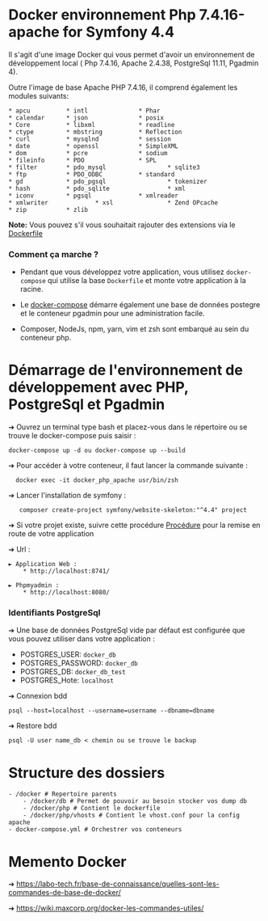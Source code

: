 # Docker environnement Php 7.4.16-apache for Symfony 4.4

Il s'agit d'une image Docker qui vous permet d'avoir un environnement de développement local ( Php 7.4.16, Apache 2.4.38, PostgreSql 11.11, Pgadmin 4).

Outre l'image de base Apache PHP 7.4.16, il comprend également les modules suivants:
```
* apcu 			* intl 				* Phar
* calendar 		* json 				* posix
* Core 			* libxml 			* readline
* ctype 		* mbstring 			* Reflection
* curl 			* mysqlnd 			* session
* date 			* openssl 			* SimpleXML
* dom 			* pcre 				* sodium
* fileinfo 		* PDO 				* SPL
* filter 		* pdo_mysql 		        * sqlite3
* ftp 			* PDO_ODBC 			* standard
* gd 			* pdo_pgsql 		        * tokenizer
* hash 			* pdo_sqlite 		        * xml
* iconv 		* pgsql 			* xmlreader
* xmlwriter 	        * xsl 				* Zend OPcache
* zip 			* zlib
```

**Note:**  Vous pouvez s'il vous souhaitait rajouter des extensions via le [Dockerfile](docker/php/dockerfile)

### Comment ça marche ?

* Pendant que vous développez votre application, vous utilisez `docker-compose` qui utilise la base `Dockerfile` et monte votre application à la racine. 

* Le [docker-compose](docker-compose.yml) démarre également une base de données postegre et le conteneur pgadmin pour une administration facile.
  
* Composer, NodeJs, npm, yarn, vim et zsh sont embarqué au sein du conteneur php. 

# Démarrage de l'environnement de développement avec PHP, PostgreSql et Pgadmin

➔ Ouvrez un terminal type bash et placez-vous dans le répertoire ou se trouve le docker-compose puis saisir :

```
docker-compose up -d ou docker-compose up --build
```
➔ Pour accéder à votre conteneur, il faut lancer la commande suivante :
```
  docker exec -it docker_php_apache usr/bin/zsh
```
➔ Lancer l'installation de symfony : 
```
   composer create-project symfony/website-skeleton:"^4.4" project
```
➔ Si votre projet existe, suivre cette procédure [Procédure](README-procédure.md) pour la remise en route de votre application

➔ Url :

    ► Application Web : 
        * http://localhost:8741/

    ► Phpmyadmin :
        * http://localhost:8080/


### Identifiants PostgreSql

➔ Une base de données PostgreSql vide par défaut est configurée que vous pouvez utiliser dans votre application :

* POSTGRES_USER: `docker_db`
* POSTGRES_PASSWORD: `docker_db`
* POSTGRES_DB: `docker_db_test`
* POSTGRES_Hote: `localhost`

➔ Connexion bdd
```
psql --host=localhost --username=username --dbname=dbname
```
➔ Restore bdd
```
psql -U user name_db < chemin ou se trouve le backup
```

# Structure des dossiers

```
- /docker # Repertoire parents
    - /docker/db # Permet de pouvoir au besoin stocker vos dump db
    - /docker/php # Contient le dockerfile
    - /docker/php/vhosts # Contient le vhost.conf pour la config apache
- docker-compose.yml # Orchestrer vos conteneurs 
```

# Memento Docker 
➔ https://labo-tech.fr/base-de-connaissance/quelles-sont-les-commandes-de-base-de-docker/

➔ https://wiki.maxcorp.org/docker-les-commandes-utiles/

